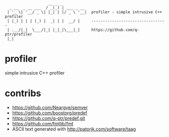 ~~~~
                   __ _ _           
  _ __  _ __ ___  / _(_) | ___ _ __   
 | '_ \| '__/ _ \| |_| | |/ _ \ '__|  profiler - simple intrusive C++ profiler
 | |_) | | | (_) |  _| | |  __/ |     ---------------------------------
 | .__/|_|  \___/|_| |_|_|\___|_|     https://github.com/q-ptr/profiler
 |_|                                
~~~~

# profiler

simple intrusice C++ profiler

# contribs
- https://github.com/Neargye/semver
- https://github.com/boostorg/predef
- https://github.com/q-ptr/predef.git
- https://github.com/fmtlib/fmt
- ASCII text generated with http://patorjk.com/software/taag
